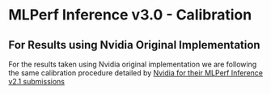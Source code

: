 # MLPerf Inference v3.0 - Calibration


## For Results using Nvidia Original Implementation

For the results taken using Nvidia original implementation we are following the same calibration procedure detailed by [Nvidia for their MLPerf Inference v2.1 submissions](https://github.com/mlcommons/inference_results_v2.1/blob/master/closed/NVIDIA/documentation/calibration.md)
